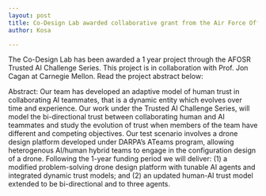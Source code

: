 ```yaml
---
layout: post
title: Co-Design Lab awarded collaborative grant from the Air Force Office of Scientific Research 
author: Kosa

---
```


The Co-Design Lab has been awarded a 1 year project through the AFOSR Trusted AI Challenge Series. This project is in collaboration with Prof. Jon Cagan at Carnegie Mellon. Read the project abstract below:

Abstract: Our team has developed an adaptive model of human trust in collaborating AI teammates, that is a dynamic entity which evolves over time and experience. Our work under the Trusted AI Challenge Series, will model the bi-directional trust between collaborating human and AI teammates and study the evolution of trust when members of the team have different and competing objectives. Our test scenario involves a drone design platform developed under DARPA’s ATeams program, allowing heterogenous AI/human hybrid teams to engage in the configuration design of a drone. Following the 1-year funding period we will deliver: (1) a modified problem-solving drone design platform with tunable AI agents and integrated dynamic trust models; and (2) an updated human-AI trust model extended to be bi-directional and to three agents. 
